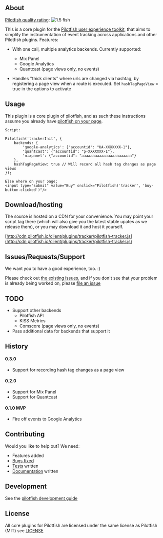 ## About

[Pilotfish quality rating](https://github.com/pilotfish/pilotfish/blob/master/doc/ratings.md): ![1.5 fish](http://cdn.pilotfish.io/img/pilotfish-rating-1.5.png)

This is a core plugin for the [Pilotfish user experience toolkit](http://pilotfish.io), that aims to simplify the instrumentation of event tracking across applications and other Pilotfish plugins. Features:

* With one call, multiple analytics backends. Currently supported:
    * Mix Panel
    * Google Analytics
    * Quantcast (page views only, no events)

* Handles "thick clients" where urls are changed via hashtag, by registering a page view when a route is executed. Set `hashTagPageView` = true in the options to activate


## Usage

This plugin is a core plugin of pilotfish, and as such these instructions assume you already have [pilotfish on your page](https://gist.github.com/3645309). 

```
Script:

Pilotfish('trackerInit', {
    backends: {
        'google-analytics': {"accountid": "UA-XXXXXXX-1"},
        'quantcast': {"accountid": "p-XXXXXXX-1"},
        'mixpanel': {"accountid": "aaaaaaaaaaaaaaaaaaaaaaa"}
    },
    hashTagPageView: true // Will record all hash tag changes as page views
});

Else where on your page:
<input type="submit" value="Buy" onclick="Pilotfish('tracker', 'buy-button-clicked')"/>
```

## Download/hosting
The source is hosted on a CDN for your convenience. You may point your script tag there (which will also give you the latest stable upates as we release them), or you may download it and host it yourself.

[http://cdn.pilotfish.io/client/plugins/tracker/pilotfish-tracker.js](http://cdn.pilotfish.io/client/plugins/tracker/pilotfish-tracker.js)

## Issues/Requests/Support
We want you to have a good experience, too. :)

Please check out [the existing issues](https://github.com/pilotfish/pilotfish/issues), and if you don't see that your problem is already being worked on, please [file an issue](https://github.com/pilotfish/pilotfish/issues/new)

## TODO
* Support other backends
	* Pilotfish API
	* KISS Metrics
	* Comscore (page views only, no events)
* Pass additional data for backends that support it


## History

#### 0.3.0
* Support for recording hash tag changes as a page view

#### 0.2.0
* Support for Mix Panel
* Support for Quantcast
  
#### 0.1.0 MVP
* Fire off events to Google Analytics 

## Contributing

Would you like to help out? We need:

* Features added
* [Bugs fixed](https://github.com/pilotfish/pilotfish/issues)
* [Tests](https://github.com/pilotfish/pilotfish/tree/master/plugins/tracker/test) written
* [Documentation](https://github.com/pilotfish/pilotfish/tree/master/doc) written

## Development
See the [pilotfish development guide](https://github.com/pilotfish/pilotfish/blob/master/doc/development.md)


## License
All core plugins for Pilotfish are licensed under the same license as Pilotfish (MIT) see [LICENSE](https://github.com/pilotfish/pilotfish/blob/master/LICENSE)


